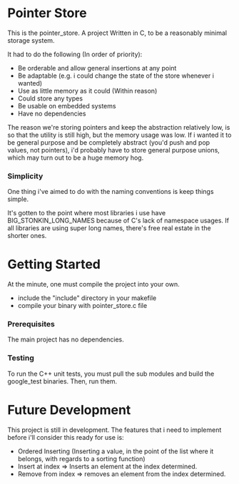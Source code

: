 # Pointer Store

This is the pointer_store. A project Written in C, to be a reasonably minimal storage system.

It had to do the following (In order of priority):
* Be orderable and allow general insertions at any point
* Be adaptable (e.g. i could change the state of the store whenever i wanted)
* Use as little memory as it could (Within reason)
* Could store any types
* Be usable on embedded systems
* Have no dependencies

The reason we're storing pointers and keep the abstraction relatively low, is so that
the utility is still high, but the memory usage was low.
If i wanted it to be general purpose and be completely abstract (you'd push and pop values, not pointers),
i'd probably have to store general purpose unions, which may turn out to be a huge memory hog.

### Simplicity
One thing i've aimed to do with the naming conventions is keep things simple.

It's gotten to the point where most libraries i use have BIG_STONKIN_LONG_NAMES because of C's lack of namespace usages.
If all libraries are using super long names, there's free real estate in the shorter ones.

# Getting Started

At the minute, one must compile the project into your own. 
* include the "include" directory in your makefile
* compile your binary with pointer_store.c file

### Prerequisites

The main project has no dependencies.

### Testing

To run the C++ unit tests, you must pull the sub modules and build the google_test binaries.
Then, run them.

# Future Development

This project is still in development. The features that i need to implement before i'll consider this ready for use is:
* Ordered Inserting (Inserting a value, in the point of the list where it belongs, with regards to a sorting function)
* Insert at index   =>  Inserts an element at the index determined.
* Remove from index =>  removes an element from the index determined.